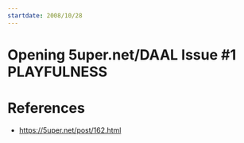 ```yaml
---
startdate: 2008/10/28
---
```

# Opening 5uper.net/DAAL Issue #1 PLAYFULNESS

# References
* https://5uper.net/post/162.html

